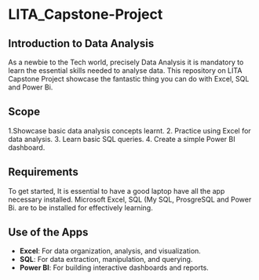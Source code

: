 # LITA_Capstone-Project
## Introduction to Data Analysis 
As a newbie to the Tech world, precisely Data Analysis it is mandatory to learn the essential skills needed to analyse data. This repository on LITA Capstone Project showcase the fantastic thing you can do with Excel, SQL and Power Bi.

## Scope
1.Showcase basic data analysis concepts learnt.
2. Practice using Excel for data analysis.
3. Learn basic SQL queries.
4. Create a simple Power BI dashboard.

## Requirements 
To get started, It is essential to have a good laptop have all the app necessary installed. Microsoft Excel, SQL (My SQL, ProsgreSQL and Power Bi. are to be installed for effectively learning.

## Use of the Apps
- **Excel**: For data organization, analysis, and visualization.
- **SQL**: For data extraction, manipulation, and querying.
- **Power BI**: For building interactive dashboards and reports.
